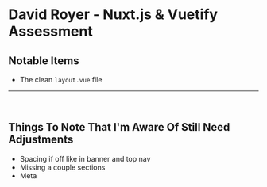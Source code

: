 # David Royer - Nuxt.js & Vuetify Assessment

<!-- > For Developer Position -->

## Notable Items

- The clean `layout.vue` file

---

<br>

## Things To Note That I'm Aware Of Still Need Adjustments

- Spacing if off like in banner and top nav
- Missing a couple sections
- Meta

